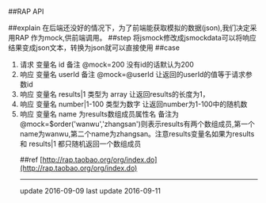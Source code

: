 ##RAP API

##explain
在后端还没好的情况下，为了前端能获取模拟的数据(json),我们决定采用RAP 作为mock,供前端调用。
##step
将jsmock修改成jsmockdata可以将响应结果变成json文本，转换为json就可以直接使用
##case
1. 请求 变量名 id	备注 @mock=200   没有id的话默认为200
2. 响应 变量名  userId  备注  @mock=@userId    让返回的userId的值等于请求参数id
3. 响应 变量名  results|1  类型为 array<object>  让返回results的长度为1，
4. 响应 变量名  number|1-100  类型为数字      让返回number为1-100中的随机数
5. 响应 变量名  name    为results数组成员属性名 备注为@mock=$order('wanwu','zhangsan')则表示results有两个数组成员,第一个name为wanwu,第二个name为zhangsan。注意results变量名如果为results 和 results|1 都只随机返回一个数组成员


##ref
[http://rap.taobao.org/org/index.do](http://rap.taobao.org/org/index.do)


* * *
update 2016-09-09
last update 2016-09-11